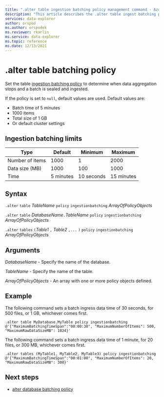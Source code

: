 ```yaml
---
title: ".alter table ingestion batching policy management command - Azure Data Explorer"
description: "This article describes the .alter table ingest batching policy command in Azure Data Explorer."
services: data-explorer
author: orspod
ms.author: orspodek
ms.reviewer: rkarlin
ms.service: data-explorer
ms.topic: reference
ms.date: 12/13/2021
---
```

# .alter table batching policy

Set the table [ingestion batching policy](batchingpolicy.md) to determine when data aggregation stops and a batch is sealed and ingested. 

If the policy is set to `null`, default values are used. Default values are:

* Batch time of 5 minutes
* 1000 items
* Total size of 1 GB
* Or default cluster settings

## Ingestion batching limits

| Type | Default | Minimum | Maximum
|---|---|---|---|
| Number of items | 1000 | 1 | 2000 |
| Data size (MB) | 1000 | 100 | 1000 |
| Time | 5 minutes | 10 seconds | 15 minutes |

## Syntax

`.alter` `table` *TableName* `policy` `ingestionbatching` *ArrayOfPolicyObjects*

`.alter` `table` *DatabaseName*`.`*TableName* `policy` `ingestionbatching` *ArrayOfPolicyObjects*

`.alter` `tables` `(`*Table1* `,` *Table2*  `,...` `)` `policy` `ingestionbatching` *ArrayOfPolicyObjects*

## Arguments

*DatabaseName* - Specify the name of the database.

*TableName* - Specify the name of the table.

*ArrayOfPolicyObjects* - An array with one or more policy objects defined.

## Example

The following command sets a batch ingress data time of 30 seconds, for 500 files, or 1 GB, whichever comes first.

```kusto
.alter table MyDatabase.MyTable policy ingestionbatching @'{"MaximumBatchingTimeSpan":"00:00:30", "MaximumNumberOfItems": 500, "MaximumRawDataSizeMB": 1024}'
```

The following command sets a batch ingress data time of 1 minute, for 20 files, or 300 MB, whichever comes first.

```kusto
.alter tables (MyTable1, MyTable2, MyTable3) policy ingestionbatching @'{"MaximumBatchingTimeSpan":"00:01:00", "MaximumNumberOfItems": 20, "MaximumRawDataSizeMB": 300}'
```

## Next steps

* [alter database batching policy](alter-database-batching-policy.md)